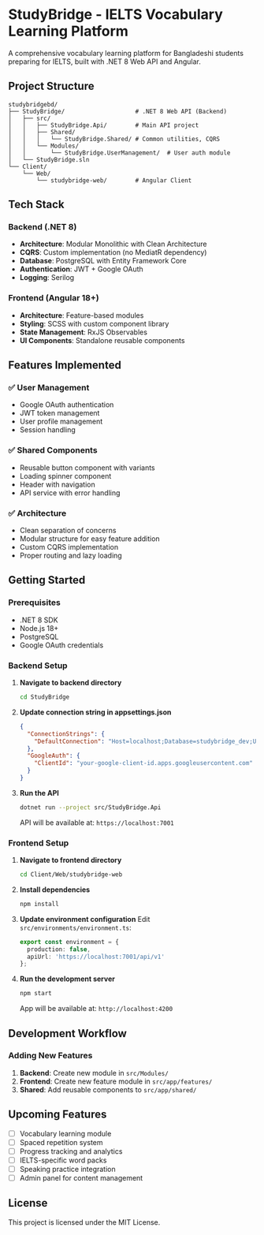 # StudyBridge - IELTS Vocabulary Learning Platform

A comprehensive vocabulary learning platform for Bangladeshi students preparing for IELTS, built with .NET 8 Web API and Angular.

## Project Structure

```
studybridgebd/
├── StudyBridge/                    # .NET 8 Web API (Backend)
│   ├── src/
│   │   ├── StudyBridge.Api/        # Main API project
│   │   ├── Shared/
│   │   │   └── StudyBridge.Shared/ # Common utilities, CQRS
│   │   └── Modules/
│   │       └── StudyBridge.UserManagement/  # User auth module
│   └── StudyBridge.sln
└── Client/
    └── Web/
        └── studybridge-web/        # Angular Client
```

## Tech Stack

### Backend (.NET 8)
- **Architecture**: Modular Monolithic with Clean Architecture
- **CQRS**: Custom implementation (no MediatR dependency)
- **Database**: PostgreSQL with Entity Framework Core
- **Authentication**: JWT + Google OAuth
- **Logging**: Serilog

### Frontend (Angular 18+)
- **Architecture**: Feature-based modules
- **Styling**: SCSS with custom component library
- **State Management**: RxJS Observables
- **UI Components**: Standalone reusable components

## Features Implemented

### ✅ User Management
- Google OAuth authentication
- JWT token management
- User profile management
- Session handling

### ✅ Shared Components
- Reusable button component with variants
- Loading spinner component
- Header with navigation
- API service with error handling

### ✅ Architecture
- Clean separation of concerns
- Modular structure for easy feature addition
- Custom CQRS implementation
- Proper routing and lazy loading

## Getting Started

### Prerequisites
- .NET 8 SDK
- Node.js 18+
- PostgreSQL
- Google OAuth credentials

### Backend Setup

1. **Navigate to backend directory**
   ```bash
   cd StudyBridge
   ```

2. **Update connection string in appsettings.json**
   ```json
   {
     "ConnectionStrings": {
       "DefaultConnection": "Host=localhost;Database=studybridge_dev;Username=your_user;Password=your_password"
     },
     "GoogleAuth": {
       "ClientId": "your-google-client-id.apps.googleusercontent.com"
     }
   }
   ```

3. **Run the API**
   ```bash
   dotnet run --project src/StudyBridge.Api
   ```

   API will be available at: `https://localhost:7001`

### Frontend Setup

1. **Navigate to frontend directory**
   ```bash
   cd Client/Web/studybridge-web
   ```

2. **Install dependencies**
   ```bash
   npm install
   ```

3. **Update environment configuration**
   Edit `src/environments/environment.ts`:
   ```typescript
   export const environment = {
     production: false,
     apiUrl: 'https://localhost:7001/api/v1'
   };
   ```

4. **Run the development server**
   ```bash
   npm start
   ```

   App will be available at: `http://localhost:4200`

## Development Workflow

### Adding New Features

1. **Backend**: Create new module in `src/Modules/`
2. **Frontend**: Create new feature module in `src/app/features/`
3. **Shared**: Add reusable components to `src/app/shared/`

## Upcoming Features

- [ ] Vocabulary learning module
- [ ] Spaced repetition system
- [ ] Progress tracking and analytics
- [ ] IELTS-specific word packs
- [ ] Speaking practice integration
- [ ] Admin panel for content management

## License

This project is licensed under the MIT License.
